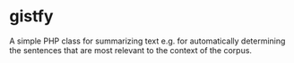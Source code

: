 gistfy
======

A simple PHP class for summarizing text e.g. for automatically determining the sentences that are most relevant to the context of the corpus.
